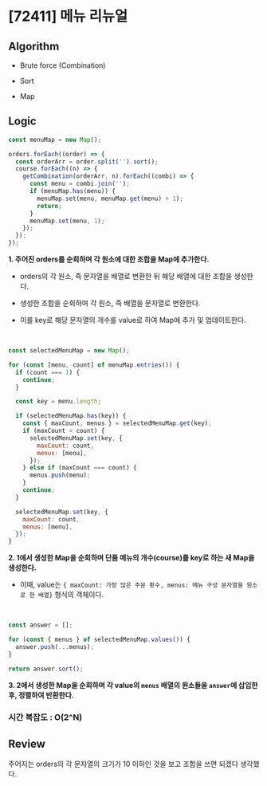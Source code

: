 # [72411] 메뉴 리뉴얼

## Algorithm

- Brute force (Combination)

- Sort

- Map

## Logic

```js
const menuMap = new Map();

orders.forEach((order) => {
  const orderArr = order.split('').sort();
  course.forEach((n) => {
    getCombination(orderArr, n).forEach((combi) => {
      const menu = combi.join('');
      if (menuMap.has(menu)) {
        menuMap.set(menu, menuMap.get(menu) + 1);
        return;
      }
      menuMap.set(menu, 1);
    });
  });
});
```

**1. 주어진 orders를 순회하며 각 원소에 대한 조합을 Map에 추가한다.**

- orders의 각 원소, 즉 문자열을 배열로 변환한 뒤 해당 배열에 대한 조합을 생성한다.

- 생성한 조합을 순회하며 각 원소, 즉 배열을 문자열로 변환한다.

- 이를 key로 해당 문자열의 개수를 value로 하여 Map에 추가 및 업데이트한다.

<br />

```js
const selectedMenuMap = new Map();

for (const [menu, count] of menuMap.entries()) {
  if (count === 1) {
    continue;
  }

  const key = menu.length;

  if (selectedMenuMap.has(key)) {
    const { maxCount, menus } = selectedMenuMap.get(key);
    if (maxCount < count) {
      selectedMenuMap.set(key, {
        maxCount: count,
        menus: [menu],
      });
    } else if (maxCount === count) {
      menus.push(menu);
    }
    continue;
  }

  selectedMenuMap.set(key, {
    maxCount: count,
    menus: [menu],
  });
}
```

**2. 1에서 생성한 Map을 순회하며 단품 메뉴의 개수(course)를 key로 하는 새 Map을 생성한다.**

- 이때, value는 `{ maxCount: 가장 많은 주문 횟수, menus: 메뉴 구성 문자열을 원소로 한 배열}` 형식의 객체이다.

<br />

```js
const answer = [];

for (const { menus } of selectedMenuMap.values()) {
  answer.push(...menus);
}

return answer.sort();
```

**3. 2에서 생성한 Map을 순회하며 각 value의 `menus` 배열의 원소들을 `answer`에 삽입한 후, 정렬하여 반환한다.**

### 시간 복잡도 : O(2^N)

## Review

주어지는 orders의 각 문자열의 크기가 10 이하인 것을 보고 조합을 쓰면 되겠다 생각했다.